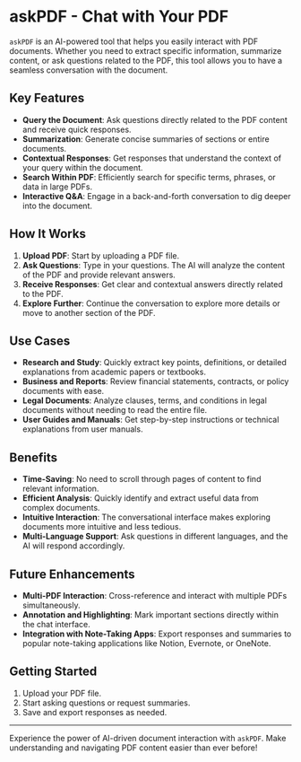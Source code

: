 # askPDF - Chat with Your PDF

`askPDF` is an AI-powered tool that helps you easily interact with PDF documents. Whether you need to extract specific information, summarize content, or ask questions related to the PDF, this tool allows you to have a seamless conversation with the document.

## Key Features

- **Query the Document**: Ask questions directly related to the PDF content and receive quick responses.
- **Summarization**: Generate concise summaries of sections or entire documents.
- **Contextual Responses**: Get responses that understand the context of your query within the document.
- **Search Within PDF**: Efficiently search for specific terms, phrases, or data in large PDFs.
- **Interactive Q&A**: Engage in a back-and-forth conversation to dig deeper into the document.

## How It Works

1. **Upload PDF**: Start by uploading a PDF file.
2. **Ask Questions**: Type in your questions. The AI will analyze the content of the PDF and provide relevant answers.
3. **Receive Responses**: Get clear and contextual answers directly related to the PDF.
4. **Explore Further**: Continue the conversation to explore more details or move to another section of the PDF.

## Use Cases

- **Research and Study**: Quickly extract key points, definitions, or detailed explanations from academic papers or textbooks.
- **Business and Reports**: Review financial statements, contracts, or policy documents with ease.
- **Legal Documents**: Analyze clauses, terms, and conditions in legal documents without needing to read the entire file.
- **User Guides and Manuals**: Get step-by-step instructions or technical explanations from user manuals.

## Benefits

- **Time-Saving**: No need to scroll through pages of content to find relevant information.
- **Efficient Analysis**: Quickly identify and extract useful data from complex documents.
- **Intuitive Interaction**: The conversational interface makes exploring documents more intuitive and less tedious.
- **Multi-Language Support**: Ask questions in different languages, and the AI will respond accordingly.

## Future Enhancements

- **Multi-PDF Interaction**: Cross-reference and interact with multiple PDFs simultaneously.
- **Annotation and Highlighting**: Mark important sections directly within the chat interface.
- **Integration with Note-Taking Apps**: Export responses and summaries to popular note-taking applications like Notion, Evernote, or OneNote.

## Getting Started

1. Upload your PDF file.
2. Start asking questions or request summaries.
3. Save and export responses as needed.

---

Experience the power of AI-driven document interaction with `askPDF`. Make understanding and navigating PDF content easier than ever before!

